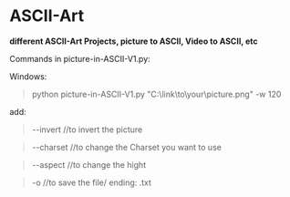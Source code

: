 # ASCII-Art
**different ASCII-Art Projects, picture to ASCII, Video to ASCII, etc**


Commands in picture-in-ASCII-V1.py:

Windows:

> python picture-in-ASCII-V1.py "C:\link\to\your\picture.png" -w 120

add:

> --invert //to invert the picture

> --charset //to change the Charset you want to use

> --aspect //to change the hight

> -o //to save the file/ ending: .txt

